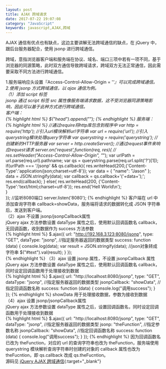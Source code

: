 ```yaml
---
layout: post
title: AJAX 跨域请求
date: 2017-07-22 19:07:08
category: "JavaScript"
keywords: javascript,AJAX,跨域
---
```


AJAX 通信有优点也有缺点，这边主要讲解无法跨域通信的缺点，在 jQuery 中，跟后台服务器配合，使用 jsonp 进行跨域通信。

跨域，意指浏览器客户端和服务端在协议、域名、端口三项中若有一项不同，基于浏览器的同源策略，此时双方通信导致跨域请求，跨域双方无法正常通信，因此需要采取不同方法进行跨域通信。

1.服务端响应头设置『Access-Control-Allow-Origin = '*'』可以完成跨域通信。  
2.使用 jsonp 方式跨域通信，以 ajax 通信为例。  
（1）添加 script 标签  
jsonp 通过 script 标签 src 属性像服务端请求数据，这不受浏览器同源策略影响，因此可以基于此种方式进行跨域通信。  
客户端：  
{% highlight html %}
$("head").append("<script src='http://localhost:8080/jsonp?callback=showData'></script>");
{% endhighlight %}
服务端：  
{% highlight html %}
//通过require将http库包含到程序中
var http = require('http');
//引入url模块解析url字符串
var url = require('url');
//引入querystring模块处理query字符串
var querystring = require('querystring');
//创建新的HTTP服务器
var server = http.createServer();
//通过request事件来响应request请求
server.on('request',function(req, res){
    // res.setHeader("Access-Control-Allow-Origin", "*");
    var urlPath = url.parse(req.url).pathname;
    var qs = querystring.parse(req.url.split('?')[1]);
    if(urlPath === '/jsonp' && qs.callback){
        res.writeHead(200,{'Content-Type':'application/json;charset=utf-8'});
        var data = {
            "name": "Jason"
        };
        data = JSON.stringify(data);
        var callback = qs.callback+'('+data+');';
        res.end(callback);
    }
    else{
        res.writeHead(200, {'Content-Type':'text/html;charset=utf-8'});
        res.end('Hell World\n');    
    }    
});
//监听8080端口
server.listen('8080');
{% endhighlight %}
客户端在 url 中添加查询字符串 callback=showData，服务端将请求的数据转化成 JSON 字符串后，发送到客户端。  
（2）ajax 不设置 jsonp/jsonpCallback属性  
jQuery ajax 方法参数设置 dataType 属性之后，使用默认回调函数名 callback，无回调函数，收到数据作为 success 方法参数   
{% highlight html %}
$.ajax({
     url: "http://192.168.3.123:8080/jsonp",
     type: "GET",
     dataType: "jsonp", //指定服务器返回的数据类型
     success: function (data) {
     	console.log(data);
         var result = JSON.stringify(data); //json对象转成字符串
         $("#text").val(result);
     }
 });  
{% endhighlight %}
（3）ajax 设置 jsonp 属性，不设置 jsonpCallback 属性  
jQuery ajax 方法参数设置 dataType 属性之后，使用默认回调函数名 callback，同时设定回调函数用于处理接收到数据  
{% highlight html %}
$.ajax({
     url: "http://localhost:8080/jsonp",
     type: "GET",
     dataType: "jsonp",  //指定服务器返回的数据类型
     jsonpCallback: "showData",  //指定回调函数名称
     success: function (data) {
         console.log("调用success");
     }
 });
 {% endhighlight %}
 showData 用于处理接收数据，参数为接收到数据  
 （4）ajax 设置 jsonp/jsonpCallback属性  
jQuery ajax 方法参数设置 dataType 属性之后，设置回调函数名，同时设定回调函数用于处理接收到数据  
{% highlight html %}
 $.ajax({
     url: "http://localhost:8080/jsonp",
     type: "GET",
     dataType: "jsonp",  //指定服务器返回的数据类型
     jsonp: "theFunction",   //指定参数名称
     jsonpCallback: "showData",  //指定回调函数名称
     success: function (data) {
         console.log("调用success");
     }
 });
{% endhighlight %}
因为回调函数名已改为 theFunction，对应的 url 的查询字符串也改为 theFunction，服务端使用 querystring 模块解析查询字符串时创建的对象的 callback 属性也改为 theFucntion，即 qs.callback 改成 qs.theFucntion。  
源码见 [jQuery AJAX 跨域通信](https://github.com/liushizhe/jquery-ajax){:target="_blank"}


